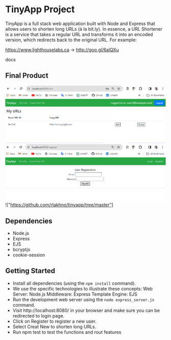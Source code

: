# TinyApp Project

TinyApp is a full stack web application built with Node and Express that allows users to shorten long URLs (à la bit.ly).
In essence, a URL Shortener is a service that takes a regular URL and transforms it into an encoded version, which redirects back to the original URL. For example:

https://www.lighthouselabs.ca → http://goo.gl/6alQXu

docs
## Final Product
!["Screenshot of URLs page"](https://github.com/rlakhno/tinyapp/blob/master/docs/urls_page.png)
!["Screenshot of register page"](https://github.com/rlakhno/tinyapp/blob/master/docs/register_page.png)
!["https://github.com/rlakhno/tinyapp/tree/master"]

## Dependencies

- Node.js
- Express
- EJS
- bcryptjs
- cookie-session

## Getting Started

- Install all dependencies (using the `npm install` command).
- We use the specific technologies to illustrate these concepts:
    Web Server: Node.js
    Middleware: Express
    Template Engine: EJS
- Run the development web server using the `node express_server.js` command.
- Visit http://localhost:8080/ in your browser and make sure you can be redirected to login page.
- Click on Register to register a new user.
- Select Creat New to shorten long URLs.
- Run npm test to test the functions and rout features
